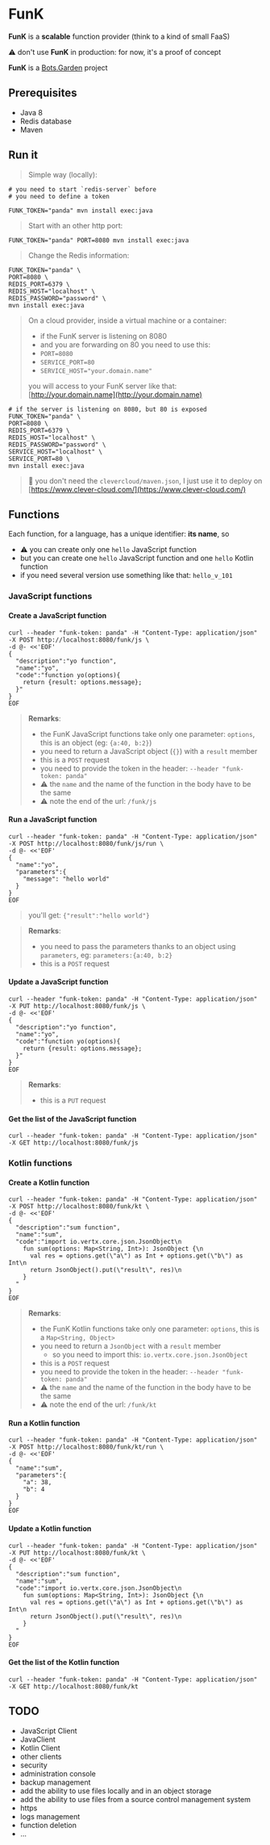 # FunK

**FunK** is a **scalable** function provider (think to a kind of small FaaS)

:warning: don't use **FunK** in production: for now, it's a proof of concept

**FunK** is a [Bots.Garden](http://www.bots.garden/) project

## Prerequisites

- Java 8
- Redis database
- Maven

## Run it

> Simple way (locally):

```shell
# you need to start `redis-server` before
# you need to define a token

FUNK_TOKEN="panda" mvn install exec:java
```


> Start with an other http port:

```shell
FUNK_TOKEN="panda" PORT=8080 mvn install exec:java
```

> Change the Redis information:

```shell
FUNK_TOKEN="panda" \
PORT=8080 \
REDIS_PORT=6379 \
REDIS_HOST="localhost" \
REDIS_PASSWORD="password" \
mvn install exec:java
```

> On a cloud provider, inside a virtual machine or a container:
> - if the FunK server is listening on 8080
> - and you are forwarding on 80
> you need to use this:
> - `PORT=8080`
> - `SERVICE_PORT=80`
> - `SERVICE_HOST="your.domain.name"`
>
> you will access to your FunK server like that: [http://your.domain.name](http://your.domain.name)

```shell
# if the server is listening on 8080, but 80 is exposed
FUNK_TOKEN="panda" \
PORT=8080 \
REDIS_PORT=6379 \
REDIS_HOST="localhost" \
REDIS_PASSWORD="password" \
SERVICE_HOST="localhost" \
SERVICE_PORT=80 \
mvn install exec:java
```

> :wave: you don't need the `clevercloud/maven.json`, I just use it to deploy on [https://www.clever-cloud.com/](https://www.clever-cloud.com/)



## Functions

Each function, for a language, has a unique identifier: **its name**, so

- :warning: you can create only one `hello` JavaScript function
- but you can create one `hello` JavaScript function and one `hello` Kotlin function
- if you need several version use something like that: `hello_v_101`
 

### JavaScript functions

#### Create a JavaScript function

```shell
curl --header "funk-token: panda" -H "Content-Type: application/json" -X POST http://localhost:8080/funk/js \
-d @- <<'EOF'
{
  "description":"yo function",
  "name":"yo",
  "code":"function yo(options){
    return {result: options.message};
  }"
}
EOF
```

> **Remarks**:
> - the FunK JavaScript functions take only one parameter: `options`, this is an object (eg: `{a:40, b:2}`)
> - you need to return a JavaScript object (`{}`) with a `result` member
> - this is a `POST` request
> - you need to provide the token in the header: `--header "funk-token: panda"` 
> - :warning: the `name` and the name of the function in the body have to be the same
> - :warning: note the end of the url: `/funk/js`

#### Run a JavaScript function

```shell
curl --header "funk-token: panda" -H "Content-Type: application/json" -X POST http://localhost:8080/funk/js/run \
-d @- <<'EOF'
{
  "name":"yo",
  "parameters":{
    "message": "hello world"
  }
}
EOF
```

> you'll get: `{"result":"hello world"}`

> **Remarks**:
> - you need to pass the parameters thanks to an object using `parameters`, eg: `parameters:{a:40, b:2}`
> - this is a `POST` request


#### Update a JavaScript function

```shell
curl --header "funk-token: panda" -H "Content-Type: application/json" -X PUT http://localhost:8080/funk/js \
-d @- <<'EOF'
{
  "description":"yo function",
  "name":"yo",
  "code":"function yo(options){
    return {result: options.message};
  }"
}
EOF
```

> **Remarks**:
> - this is a `PUT` request

#### Get the list of the JavaScript function

```shell
curl --header "funk-token: panda" -H "Content-Type: application/json" -X GET http://localhost:8080/funk/js
```

### Kotlin functions

#### Create a Kotlin function

```shell
curl --header "funk-token: panda" -H "Content-Type: application/json" -X POST http://localhost:8080/funk/kt \
-d @- <<'EOF'
{
  "description":"sum function",
  "name":"sum",
  "code":"import io.vertx.core.json.JsonObject\n
    fun sum(options: Map<String, Int>): JsonObject {\n
      val res = options.get(\"a\") as Int + options.get(\"b\") as Int\n
      return JsonObject().put(\"result\", res)\n
    }
  "
}
EOF
```


> **Remarks**:
> - the FunK Kotlin functions take only one parameter: `options`, this is a `Map<String, Object>`
> - you need to return a `JsonObject` with a `result` member
>   - so you need to import this: `io.vertx.core.json.JsonObject`
> - this is a `POST` request
> - you need to provide the token in the header: `--header "funk-token: panda"` 
> - :warning: the `name` and the name of the function in the body have to be the same
> - :warning: note the end of the url: `/funk/kt`

#### Run a Kotlin function

```shell
curl --header "funk-token: panda" -H "Content-Type: application/json" -X POST http://localhost:8080/funk/kt/run \
-d @- <<'EOF'
{
  "name":"sum",
  "parameters":{
    "a": 38,
    "b": 4
  }
}
EOF
```

#### Update a Kotlin function

```shell
curl --header "funk-token: panda" -H "Content-Type: application/json" -X PUT http://localhost:8080/funk/kt \
-d @- <<'EOF'
{
  "description":"sum function",
  "name":"sum",
  "code":"import io.vertx.core.json.JsonObject\n
    fun sum(options: Map<String, Int>): JsonObject {\n
      val res = options.get(\"a\") as Int + options.get(\"b\") as Int\n
      return JsonObject().put(\"result\", res)\n
    }
  "
}
EOF
```

#### Get the list of the Kotlin function

```shell
curl --header "funk-token: panda" -H "Content-Type: application/json" -X GET http://localhost:8080/funk/kt
```


## TODO

- JavaScript Client
- JavaClient
- Kotlin Client
- other clients
- security
- administration console
- backup management
- add the ability to use files locally and in an object storage
- add the ability to use files from a source control management system
- https
- logs management
- function deletion
- ...

